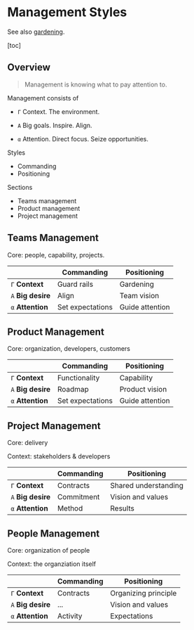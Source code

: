 # Management Styles

See also [gardening](../teams/gardening.md).

[toc]

## Overview

> Management is knowing what to pay attention to.

Management consists of

- `Γ` Context. The environment.

- `A` Big goals. Inspire. Align.

- `α` Attention. Direct focus. Seize opportunities.

Styles

- Commanding
- Positioning

Sections

- Teams management
- Product management
- Project management

## Teams Management

Core: people, capability, projects.

|                    | Commanding       | Positioning     |
| ------------------ | ---------------- | --------------- |
| `Γ` **Context**    | Guard rails      | Gardening       |
| `A` **Big desire** | Align            | Team vision     |
| `α` **Attention**  | Set expectations | Guide attention |

## Product Management

Core: organization, developers, customers

|                    | Commanding       | Positioning     |
| ------------------ | ---------------- | --------------- |
| `Γ` **Context**    | Functionality    | Capability      |
| `A` **Big desire** | Roadmap          | Product vision  |
| `α` **Attention**  | Set expectations | Guide attention |

## Project Management

Core: delivery

Context: stakeholders & developers

|                    | Commanding | Positioning          |
| ------------------ | ---------- | -------------------- |
| `Γ` **Context**    | Contracts  | Shared understanding |
| `A` **Big desire** | Commitment | Vision and values    |
| `α` **Attention**  | Method     | Results              |

## People Management

Core: organization of people

Context: the organziation itself

|                    | Commanding | Positioning          |
| ------------------ | ---------- | -------------------- |
| `Γ` **Context**    | Contracts  | Organizing principle |
| `A` **Big desire** | ...        | Vision and values    |
| `α` **Attention**  | Activity   | Expectations         |
